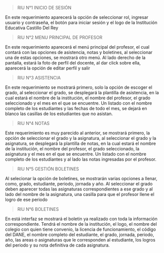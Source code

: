 > RIU N°1 INICIO DE SESIÓN

En este requerimiento aparecerá la opción de seleccionar rol, ingresar usuario y contraseña, el botón para iniciar sesión y el logo de la Institución Educativa Castillo Del Rey

> RIU N°2 MENU PRINCIPAL DE PROFESOR 

En este requerimiento aparecerá el menú principal del profesor, el cual contará con las opciones de asistencia, notas y boletines, al seleccionar una de estas opciones, se mostrará otro menú. Al lado derecho de la pantalla, estará la foto de perfil del docente, al dar click sobre ella, aparecerá la opción de editar perfil y salir

> RIU N°3 ASISTENCIA

En este requerimiento se mostrará primero, solo la opción de escoger el grado, al seleccionar el grado, se desplegará la plantilla de asistencia, en la cual estará el nombre de la institución, el nombre del profesor, el grado seleccionado y el mes en el que se encuentre. Un listado con el nombre completo de los estudiantes y las fechas de todo el mes, se dejará en blanco las casillas de los estudiantes que no asistan.

> RIU N°4 NOTAS

Este requerimiento es muy parecido al anterior, se mostrará primero, la opción de seleccionar el grado y la asignatura, al seleccionar el grado y la asignatura, se desplegará la plantilla de notas, en la cual estará el nombre de la institución, el nombre del profesor, el grado seleccionado, la asignatura y el mes en el que se encuentre. Un listado con el nombre completo de los estudiantes y al lado las notas ingresadas por el profesor.

> RIU N°5 GESTIÓN BOLETINES

Al selecionar la opción de boletines, se mostrarán varias opciones a llenar, como, grado, estudiante, periodo, jornada y año. Al seleccionar el grado deben aparecer todas las asignaturas correspondientes a ese grado y al lado del nombre de la asignatura, una casilla para que el profesor llene el logro de ese periodo

> RIU N°6 BOLETINES

En está interfaz se mostrará el boletin ya realizado con toda la información correspondiente. Tendrá el nombre de la institución, el logo, el nombre del colegio con quien tiene convenio, la licencia de funcionamiento, el código del DANE, el nombre completo del estudiante, el grado, jornada, periodo, año, las areas o asignaturas que le corresponden al estudiante, los logros del periodo y su nota definitiva de cada asignatura.

